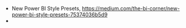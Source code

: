 

- New Power BI Style Presets, https://medium.com/the-bi-corner/new-power-bi-style-presets-75374036b5d9
- 
